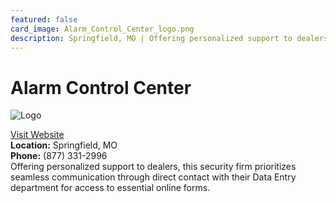 ```yaml
---
featured: false
card_image: Alarm_Control_Center_logo.png
description: Springfield, MO | Offering personalized support to dealers, this security firm prioritizes seamless communication through direct contact with their Data Entry department for access to essential online forms.
---
```


# Alarm Control Center
<img src="Alarm_Control_Center_logo.png" alt="Logo" style="max-width: 200px; height: auto;">

<a href="https://www.alarmcontrolcenter.com">Visit Website</a>  
**Location:** Springfield, MO  
**Phone:** (877) 331-2996 <br>
Offering personalized support to dealers, this security firm prioritizes seamless communication through direct contact with their Data Entry department for access to essential online forms.
